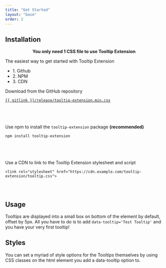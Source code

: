 ```yaml
---
title: "Get Started"
layout: "base"
order: 2
---
```


<h2 class="subtitle is-2 my-4">Installation</h2>

<center><strong>You only need 1 CSS file to use Tooltip Extension</strong></center>

<div class="panel mt-4">
    <p class="panel-heading">The easiest way to get started with Tooltip Extension</p>
        <div class="panel-tabs">
            <div class="tabs is-toggle is-boxed">
<ul class="mt-2">
    <li class="is-active" data-toggle="tab" data-target="#github" aria-selected="true"><a>1. Github</a></li>
    <li data-toggle="tab" data-target="#npm" aria-selected="false"><a>2. NPM</a></li>
    <li data-toggle="tab" data-target="#cdn" aria-selected="false"><a>3. CDN</a></li>
</ul>
            </div>
        </div>
    <div class="tab-content">
        <div id="github" class="tab-pane is-active" role="tabpanel" style="height: 100px;">
            <p>Download from the GitHub repository</p>
            <pre><code><a href="{{ gitlink }}/release/tooltip-extension.min.css" target="_blank" rel="noreferrer noopener">{{ gitlink }}/release/tooltip-extension.min.css</a></code></pre>
        </div>
        <div id="npm" class="tab-pane is-hidden" role="tabpanel" style="height: 100px;">
            <p>Use npm to install the <code>tooltip-extension</code> package <strong>(recommended)</strong></p>
            <pre><code class="language-shell">npm install tooltip-extension</code></pre>
        </div>
        <div id="cdn" class="tab-pane is-hidden" role="tabpanel" style="height: 100px;">
            <p>Use a CDN to link to the Tooltip Extension stylesheet and script</p>
            <pre><code class="language-html">&lt;link rel="stylesheet" href="https://cdn.example.com/tooltip-extension/tooltip.css"&gt;</code></pre>
        </div>
    </div>    
</div>


<h2 class="subtitle is-3 mt-2 mb-4">Usage</h2>
<p>
    Tooltips are displayed into a small box on bottom of the element by default, offset by 5px. 
    All you have to do is to add <code data-tooltip="Test Tooltip">data-tooltip='Test Tooltip'</code>&nbsp;and you have your very first tooltip!
</p>

<h2 class="subtitle is-3 my-4">Styles</h2>
<p>
    You can set a myriad of style options for the Tooltips themselves by using CSS classes on the html element you add a data-tooltip option to.
</p>

<br/><br/>

